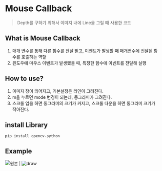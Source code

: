 # Mouse Callback
> Depth를 구하기 위해서 이미지 내에 Line을 그릴 때 사용한 코드

## What is Mouse Callback
1. 매개 변수를 통해 다른 함수를 전달 받고, 이벤트가 발생할 때 매개변수에 전달된 함수를 호출하는 역할 
2. 윈도우에 마우스 이벤트가 발생했을 때, 특정한 함수에 이벤트를 전달해 실행

## How to use?
1. 이미지 창이 띄어지고, 기본설정은 라인이 그려진다.
2. m을 누르면 mode 변경이 되는데, 동그라미가 그려진다. 
3. 스크롤 업을 하면 동그라미의 크기가 커지고, 스크롤 다운을 하면 동그라미 크기가 작아진다.

## install Library
```
pip install opencv-python
```

## Example
![원본](Example_image/origin.jpg) | ![draw](Example_image/draw.jpg)
